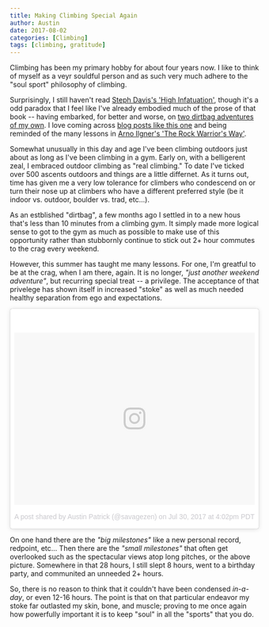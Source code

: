 ```yaml
---
title: Making Climbing Special Again
author: Austin
date: 2017-08-02
categories: [Climbing]
tags: [climbing, gratitude]
---
```


Climbing has been my primary hobby for about four years now.  I like to 
think of myself as a veyr souldful person and as such very much adhere to 
the "soul sport" philosophy of climbing.                                

Surprisingly, I still haven't read [Steph Davis's 'High 
Infatuation'](https://www.amazon.com/High-Infatuation-Climbers-Guide-Gravity/dp/1594850658), though it's a odd paradox that I feel like I've 
already embodied much of the prose of that book -- having embarked, for better and worse, on [two dirtbag adventures of my 
own](http://rockandcode.ga/tags/#dirtbag).  I love coming across [blog posts like this 
one](http://www.erickraus.com/what-climbing-rainier-taught-me-about-setting-goals/) and being reminded of the many lessons in [Arno Ilgner's 
'The Rock Warrior's 
Way'](https://www.amazon.com/Rock-Warriors-Way-Training-Climbers/dp/0974011215/ref=sr_1_1?ie=UTF8&qid=1501686870&sr=8-1&keywords=rock+warrior+way).  

Somewhat unusually in this day and age I've been climbing outdoors just about as long as I've been climbing in a gym.  Early on, with a 
belligerent zeal, I embraced outdoor climbing as "real climbing."  To date I've ticked over 500 ascents outdoors and things are a little 
differnet.  As it turns out, time has given me a very low tolerance for climbers who condescend on or turn their nose up at climbers who have a 
different preferred style (be it indoor vs. outdoor, boulder vs. trad, etc...).

As an estblished "dirtbag", a few months ago I settled in to a new hous that's less than 10 minutes from a climbing gym.  It simply made more 
logical sense to got to the gym as much as possible to make use of this opportunity rather than stubbornly continue to stick out 2+ hour 
commutes to the crag every weekend.

However, this summer has taught me many lessons.  For one, I'm greatful to be at the crag, when I am there, again.  It is no longer, *"just 
another weekend adventure"*, but recurring special treat -- a privilege.  The acceptance of that privelege has shown itself in increased 
"stoke" as well as much needed healthy separation from ego and expectations.

<blockquote class="instagram-media" data-instgrm-version="7" style=" background:#FFF; border:0; border-radius:3px; box-shadow:0 0 1px 0 
rgba(0,0,0,0.5),0 1px 10px 0 rgba(0,0,0,0.15); margin: 1px; max-width:658px; padding:0; width:99.375%; width:-webkit-calc(100% - 2px); 
width:calc(100% - 2px);"><div style="padding:8px;"> <div style=" background:#F8F8F8; line-height:0; margin-top:40px; 
padding:35.648148148148145% 0; text-align:center; width:100%;"> <div style=" 
background:url(data:image/png;base64,iVBORw0KGgoAAAANSUhEUgAAACwAAAAsCAMAAAApWqozAAAABGdBTUEAALGPC/xhBQAAAAFzUkdCAK7OHOkAAAAMUExURczMzPf399fX1+bm5mzY9AMAAADiSURBVDjLvZXbEsMgCES5/P8/t9FuRVCRmU73JWlzosgSIIZURCjo/ad+EQJJB4Hv8BFt+IDpQoCx1wjOSBFhh2XssxEIYn3ulI/6MNReE07UIWJEv8UEOWDS88LY97kqyTliJKKtuYBbruAyVh5wOHiXmpi5we58Ek028czwyuQdLKPG1Bkb4NnM+VeAnfHqn1k4+GPT6uGQcvu2h2OVuIf/gWUFyy8OWEpdyZSa3aVCqpVoVvzZZ2VTnn2wU8qzVjDDetO90GSy9mVLqtgYSy231MxrY6I2gGqjrTY0L8fxCxfCBbhWrsYYAAAAAElFTkSuQmCC); 
display:block; height:44px; margin:0 auto -44px; position:relative; top:-22px; width:44px;"></div></div><p style=" color:#c9c8cd; 
font-family:Arial,sans-serif; font-size:14px; line-height:17px; margin-bottom:0; margin-top:8px; overflow:hidden; padding:8px 0 7px; 
text-align:center; text-overflow:ellipsis; white-space:nowrap;"><a href="https://www.instagram.com/p/BXMD2SwA8GE/" style=" color:#c9c8cd; 
font-family:Arial,sans-serif; font-size:14px; font-style:normal; font-weight:normal; line-height:17px; text-decoration:none;" target="_blank">A 
post shared by Austin Patrick (@savagezen)</a> on <time style=" font-family:Arial,sans-serif; font-size:14px; line-height:17px;" 
datetime="2017-07-30T23:02:49+00:00">Jul 30, 2017 at 4:02pm PDT</time></p></div></blockquote> <script async defer 
src="//platform.instagram.com/en_US/embeds.js"></script>

On one hand there are the *"big milestones"* like a new personal record, redpoint, etc...  Then there are the *"small milestones"* that often 
get overlooked such as the spectacular views atop long pitches, or the above picture.  Somewhere in that 28 hours, I still slept 8 hours, went 
to a birthday party, and communited an unneeded 2+ hours.  

So, there is no reason to think that it couldn't have been condensed *in-a-day*, or even 12-16 hours.  The point is that on that particular 
endeavor my stoke far outlasted my skin, bone, and muscle; proving to me once again how powerfully important it is to keep "soul" in all the 
"sports" that you do.
